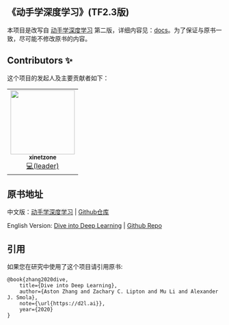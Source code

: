 ## 《动手学深度学习》(TF2.3版)

本项目是改写自 [动手学深度学习](https://zh.d2l.ai/) 第二版，详细内容见：[docs](docs/README.md)。为了保证与原书一致，尽可能不修改原书的内容。

## Contributors ✨

这个项目的发起人及主要贡献者如下：

<!-- ALL-CONTRIBUTORS-LIST:START - Do not remove or modify this section -->
<!-- prettier-ignore-start -->
<!-- markdownlint-disable -->
<table>
  <tr>
    <td align="center"><a href="https://github.com/xinetzone/tensorflow-notebook"><img src="https://avatars3.githubusercontent.com/u/30319120?s=400&v=4" width="150px;" alt=""/><br /><sub><b>xinetzone</b></sub></a><br /></a> </a> <a href="https://github.com/xinetzone/tensorflow-notebook/commits?author=xinetzone" title="Code">💻(leader)</a></td>
  </tr>
</table>

<!-- markdownlint-enable -->
<!-- prettier-ignore-end -->
<!-- ALL-CONTRIBUTORS-LIST:END -->

## 原书地址

中文版：[动手学深度学习](https://zh.d2l.ai/) | [Github仓库](https://github.com/d2l-ai/d2l-zh) 

English Version: [Dive into Deep Learning](https://d2l.ai/) | [Github Repo](https://github.com/d2l-ai/d2l-en)


## 引用

如果您在研究中使用了这个项目请引用原书:

```
@book{zhang2020dive,
    title={Dive into Deep Learning},
    author={Aston Zhang and Zachary C. Lipton and Mu Li and Alexander J. Smola},
    note={\url{https://d2l.ai}},
    year={2020}
}
```

